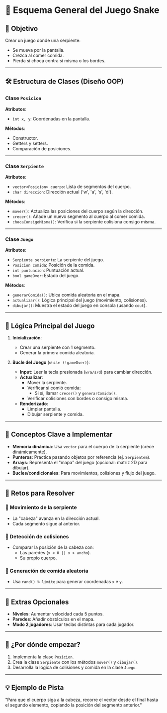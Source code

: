 # 📌 Esquema General del Juego Snake

## 🎯 Objetivo
Crear un juego donde una serpiente:
- Se mueva por la pantalla.
- Crezca al comer comida.
- Pierda si choca contra sí misma o los bordes.

---

## 🛠️ Estructura de Clases (Diseño OOP)

### Clase `Posicion`
**Atributos**:
- `int x, y`: Coordenadas en la pantalla.

**Métodos**:
- Constructor.
- Getters y setters.
- Comparación de posiciones.

---

### Clase `Serpiente`
**Atributos**:
- `vector<Posicion> cuerpo`: Lista de segmentos del cuerpo.
- `char direccion`: Dirección actual ('w', 'a', 's', 'd').

**Métodos**:
- `mover()`: Actualiza las posiciones del cuerpo según la dirección.
- `crecer()`: Añade un nuevo segmento al cuerpo al comer comida.
- `chocaConsigoMisma()`: Verifica si la serpiente colisiona consigo misma.

---

### Clase `Juego`
**Atributos**:
- `Serpiente serpiente`: La serpiente del juego.
- `Posicion comida`: Posición de la comida.
- `int puntuacion`: Puntuación actual.
- `bool gameOver`: Estado del juego.

**Métodos**:
- `generarComida()`: Ubica comida aleatoria en el mapa.
- `actualizar()`: Lógica principal del juego (movimiento, colisiones).
- `dibujar()`: Muestra el estado del juego en consola (usando `cout`).

---

## 🔄 Lógica Principal del Juego

1. **Inicialización**:
   - Crear una serpiente con 1 segmento.
   - Generar la primera comida aleatoria.

2. **Bucle del Juego** (`while (!gameOver)`):
   - **Input**: Leer la tecla presionada (`w/a/s/d`) para cambiar dirección.
   - **Actualizar**:
     - Mover la serpiente.
     - Verificar si comió comida:
       - Si sí, llamar `crecer()` y `generarComida()`.
     - Verificar colisiones con bordes o consigo misma.
   - **Renderizado**:
     - Limpiar pantalla.
     - Dibujar serpiente y comida.

---

## 🧠 Conceptos Clave a Implementar

- **Memoria dinámica**: Usa `vector` para el cuerpo de la serpiente (crece dinámicamente).
- **Punteros**: Practica pasando objetos por referencia (ej. `Serpiente&`).
- **Arrays**: Representa el "mapa" del juego (opcional: matriz 2D para dibujar).
- **Bucles/condicionales**: Para movimientos, colisiones y flujo del juego.

---

## 🚀 Retos para Resolver

### 🔹 Movimiento de la serpiente
- La "cabeza" avanza en la dirección actual.
- Cada segmento sigue al anterior.

### 🔹 Detección de colisiones
- Comparar la posición de la cabeza con:
  - Las paredes (`x < 0 || x > ancho`).
  - Su propio cuerpo.

### 🔹 Generación de comida aleatoria
- Usa `rand() % limite` para generar coordenadas `x` e `y`.

---

## 🌟 Extras Opcionales

- **Niveles**: Aumentar velocidad cada 5 puntos.
- **Paredes**: Añadir obstáculos en el mapa.
- **Modo 2 jugadores**: Usar teclas distintas para cada jugador.

---

## 📌 ¿Por dónde empezar?

1. Implementa la clase `Posicion`.
2. Crea la clase `Serpiente` con los métodos `mover()` y `dibujar()`.
3. Desarrolla la lógica de colisiones y comida en la clase `Juego`.

---

## 💡 Ejemplo de Pista
"Para que el cuerpo siga a la cabeza, recorre el vector desde el final hasta el segundo elemento, copiando la posición del segmento anterior."
